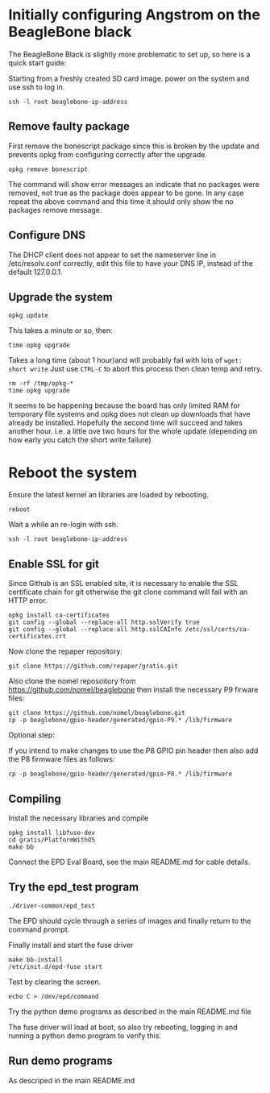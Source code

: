 # Initially configuring Angstrom on the BeagleBone black

The BeagleBone Black is slightly more problematic to set up, so here
is a quick start guide:

Starting from a freshly created SD card image.  power on the system
and use ssh to log in.

~~~~~
ssh -l root beaglebone-ip-address
~~~~~


## Remove faulty package

First remove the bonescript package since this is broken by the update
and prevents opkg from configuring correctly after the upgrade.

~~~~~
opkg remove bonescript
~~~~~

The command will show error messages an indicate that no packages were
removed, not true as the package does appear to be gone. In any case
repeat the above command and this time it should only show the no
packages remove message.


## Configure DNS

The DHCP client does not appear to set the nameserver line in
/etc/resolv.conf correctly, edit this file to have your DNS IP,
instead of the default 127.0.0.1.


## Upgrade the system

~~~~~
opkg update
~~~~~

This takes a minute or so, then:

~~~~~
time opkg upgrade
~~~~~

Takes a long time (about 1 hour)and will probably fail with lots of
`wget: short write` Just use `CTRL-C` to abort this process then clean
temp and retry.

~~~~~
rm -rf /tmp/opkg-*
time opkg upgrade
~~~~~

It seems to be happening because the board has only limited RAM for
temporary file systems and opkg does not clean up downloads that have
already be installed.  Hopefully the second time will succeed and
takes another hour.  i.e. a little ove two hours for the whole update
(depending on how early you catch the short write failure)


# Reboot the system

Ensure the latest kernel an libraries are loaded by rebooting.

~~~~~
reboot
~~~~~

Wait a while an re-login with ssh.


~~~~~
ssh -l root beaglebone-ip-address
~~~~~


## Enable SSL for git

Since Github is an SSL enabled site, it is necessary to enable the SSL
certificate chain for git otherwise the git clone command will fail
with an HTTP error.

~~~~~
opkg install ca-certificates
git config --global --replace-all http.sslVerify true
git config --global --replace-all http.sslCAInfo /etc/ssl/certs/ca-certificates.crt
~~~~~

Now clone the repaper repository:

~~~~~
git clone https://github.com/repaper/gratis.git
~~~~~

Also clone the nomel reposoitory from https://github.com/nomel/beaglebone
then install the necessary P9 firware files:

~~~~~
git clone https://github.com/nomel/beaglebone.git
cp -p beaglebone/gpio-header/generated/gpio-P9.* /lib/firmware
~~~~~

Optional step:

If you intend to make changes to use the P8 GPIO pin header then also
add the P8 firmware files as follows:

~~~~~
cp -p beaglebone/gpio-header/generated/gpio-P8.* /lib/firmware
~~~~~


## Compiling

Install the necessary libraries and compile

~~~~~
opkg install libfuse-dev
cd gratis/PlatformWithOS
make bb
~~~~~

Connect the EPD Eval Board, see the main README.md for cable details.


## Try the epd_test program

~~~~~
./driver-common/epd_test
~~~~~

The EPD should cycle through a series of images and finally return to
the command prompt.

Finally install and start the fuse driver

~~~~~
make bb-install
/etc/init.d/epd-fuse start
~~~~~

Test by clearing the screen.

~~~~~
echo C > /dev/epd/command
~~~~~

Try the python demo programs as described in the main README.md file

The fuse driver will load at boot, so also try rebooting, logging in
and running a python demo program to verify this.


## Run demo programs

As descriped in the main README.md
